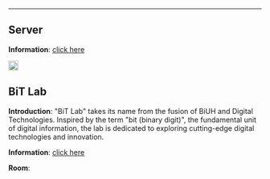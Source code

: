 <img src="https://fzhang.bioinfo-lab.com/img/white.png" height="1">

---------------------------------------

## Server

<b>Information</b>: [click here](/Server)


<img src="https://fzhang.bioinfo-lab.com/img/white.png" height="20">

## BiT Lab

<b>Introduction</b>: "BiT Lab" takes its name from the fusion of BiUH and Digital Technologies. Inspired by the term "bit (binary digit)", the fundamental unit of digital information, the lab is dedicated to exploring cutting-edge digital technologies and innovation.

<b>Information</b>: [click here](/BiT_Lab)

<b>Room</b>:

